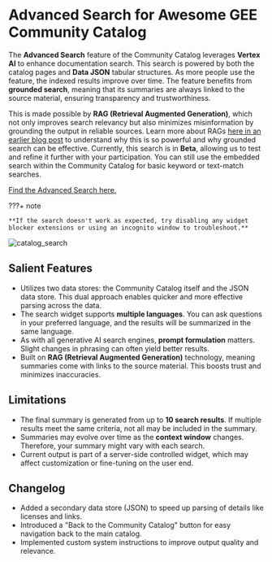 # Advanced Search for Awesome GEE Community Catalog

The **Advanced Search** feature of the Community Catalog leverages **Vertex AI** to enhance documentation search. This search is powered by both the catalog pages and **Data JSON** tabular structures. As more people use the feature, the indexed results improve over time. The feature benefits from **grounded search**, meaning that its summaries are always linked to the source material, ensuring transparency and trustworthiness.

This is made possible by **RAG (Retrieval Augmented Generation)**, which not only improves search relevancy but also minimizes misinformation by grounding the output in reliable sources. Learn more about RAGs [here in an earlier blog post](https://datacommons.substack.com/p/can-ai-turn-slides-into-podcasts) to understand why this is so powerful and why grounded search can be effective. Currently, this search is in **Beta**, allowing us to test and refine it further with your participation. You can still use the embedded search within the Community Catalog for basic keyword or text-match searches.

[Find the Advanced Search here.](https://gee-community-catalog.org/search)

<div class="result" markdown>

???+ note

    **If the search doesn't work as expected, try disabling any widget blocker extensions or using an incognito window to troubleshoot.**

</div>

![catalog_search](https://github.com/user-attachments/assets/52393c93-ed42-4d2e-ba02-43b7738ea51b)

## Salient Features

- Utilizes two data stores: the Community Catalog itself and the JSON data store. This dual approach enables quicker and more effective parsing across the data.
- The search widget supports **multiple languages**. You can ask questions in your preferred language, and the results will be summarized in the same language.
- As with all generative AI search engines, **prompt formulation** matters. Slight changes in phrasing can often yield better results.
- Built on **RAG (Retrieval Augmented Generation)** technology, meaning summaries come with links to the source material. This boosts trust and minimizes inaccuracies.

## Limitations

- The final summary is generated from up to **10 search results**. If multiple results meet the same criteria, not all may be included in the summary.
- Summaries may evolve over time as the **context window** changes. Therefore, your summary might vary with each search.
- Current output is part of a server-side controlled widget, which may affect customization or fine-tuning on the user end.

## Changelog

- Added a secondary data store (JSON) to speed up parsing of details like licenses and links.
- Introduced a "Back to the Community Catalog" button for easy navigation back to the main catalog.
- Implemented custom system instructions to improve output quality and relevance.
